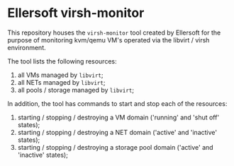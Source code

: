 # Ellersoft virsh-monitor

This repository houses the `virsh-monitor` tool created by Ellersoft for the purpose of monitoring kvm/qemu VM's operated via the libvirt / virsh environment.

The tool lists the following resources:

1. all VMs managed by `libvirt`;
2. all NETs managed by `libvirt`;
3. all pools / storage managed by `libvirt`;

In addition, the tool has commands to start and stop each of the resources:

1. starting / stopping / destroying a VM domain ('running' and 'shut off' states);
2. starting / stopping / destroying a NET domain ('active' and 'inactive' states);
3. starting / stopping / destroying a storage pool domain ('active' and 'inactive' states);
